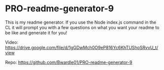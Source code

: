 # PRO-readme-generator-9

This is my readme generator. If you use the Node index.js command in the CL it will prompt you with a few questions on what you want your readme to be like and generate it for you!

Video: https://drive.google.com/file/d/1gGDwMch0O9eP816Yc6KhTUShoSRvvU_t/view

Repo: https://github.com/Bwardle01/PRO-readme-generator-9
